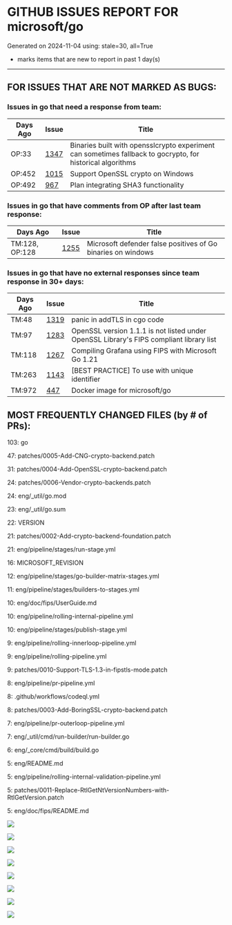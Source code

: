 
# GITHUB ISSUES REPORT FOR microsoft/go


Generated on 2024-11-04 using: stale=30, all=True


* marks items that are new to report in past 1 day(s)


---

## FOR ISSUES THAT ARE NOT MARKED AS BUGS:


### Issues in go that need a response from team:

| Days Ago | Issue | Title |
| --- | --- | --- |
 |  OP:33  |[1347](https://github.com/microsoft/go/issues/1347 "Binaries built with opensslcrypto experiment can sometimes fallback to gocrypto, for historical algorithms") | Binaries built with opensslcrypto experiment can sometimes fallback to gocrypto, for historical algorithms |
 |  OP:452  |[1015](https://github.com/microsoft/go/issues/1015 "Support OpenSSL crypto on Windows") | Support OpenSSL crypto on Windows |
 |  OP:492  |[967](https://github.com/microsoft/go/issues/967 "Plan integrating SHA3 functionality") | Plan integrating SHA3 functionality |

### Issues in go that have comments from OP after last team response:

| Days Ago | Issue | Title |
| --- | --- | --- |
 |  TM:128, OP:128  |[1255](https://github.com/microsoft/go/issues/1255 "Microsoft defender false positives of Go binaries on windows") | Microsoft defender false positives of Go binaries on windows |

### Issues in go that have no external responses since team response in 30+ days:

| Days Ago | Issue | Title |
| --- | --- | --- |
 |  TM:48  |[1319](https://github.com/microsoft/go/issues/1319 "panic in addTLS in cgo code") | panic in addTLS in cgo code |
 |  TM:97  |[1283](https://github.com/microsoft/go/issues/1283 "OpenSSL version 1.1.1 is not listed under OpenSSL Library's FIPS compliant library list") | OpenSSL version 1.1.1 is not listed under OpenSSL Library's FIPS compliant library list |
 |  TM:118  |[1267](https://github.com/microsoft/go/issues/1267 "Compiling Grafana using FIPS with Microsoft Go 1.21") | Compiling Grafana using FIPS with Microsoft Go 1.21 |
 |  TM:263  |[1143](https://github.com/microsoft/go/issues/1143 "[BEST PRACTICE] To use with unique identifier") | [BEST PRACTICE] To use with unique identifier |
 |  TM:972  |[447](https://github.com/microsoft/go/issues/447 "Docker image for microsoft/go") | Docker image for microsoft/go |





## MOST FREQUENTLY CHANGED FILES (by # of PRs):

103: go


 47: patches/0005-Add-CNG-crypto-backend.patch


 31: patches/0004-Add-OpenSSL-crypto-backend.patch


 24: patches/0006-Vendor-crypto-backends.patch


 24: eng/_util/go.mod


 23: eng/_util/go.sum


 22: VERSION


 21: patches/0002-Add-crypto-backend-foundation.patch


 21: eng/pipeline/stages/run-stage.yml


 16: MICROSOFT_REVISION


 12: eng/pipeline/stages/go-builder-matrix-stages.yml


 11: eng/pipeline/stages/builders-to-stages.yml


 10: eng/doc/fips/UserGuide.md


 10: eng/pipeline/rolling-internal-pipeline.yml


 10: eng/pipeline/stages/publish-stage.yml


  9: eng/pipeline/rolling-innerloop-pipeline.yml


  9: eng/pipeline/rolling-pipeline.yml


  9: patches/0010-Support-TLS-1.3-in-fipstls-mode.patch


  8: eng/pipeline/pr-pipeline.yml


  8: .github/workflows/codeql.yml


  8: patches/0003-Add-BoringSSL-crypto-backend.patch


  7: eng/pipeline/pr-outerloop-pipeline.yml


  7: eng/_util/cmd/run-builder/run-builder.go


  6: eng/_core/cmd/build/build.go


  5: eng/README.md


  5: eng/pipeline/rolling-internal-validation-pipeline.yml


  5: patches/0011-Replace-RtlGetNtVersionNumbers-with-RtlGetVersion.patch


  5: eng/doc/fips/README.md


![](bugcount.png)

![](time_to_merge_prs.png)

![](time_to_close_issues.png)

![](time_to_first_response.png)

![](label_frequencies.png)

![](files_changed_per_pr.png)

![](lines_changed_per_pr.png)

![](termcloud.png)